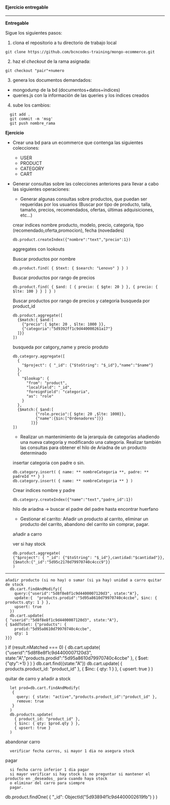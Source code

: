 #### Ejercicio entregable
---

__Entregable__

Sigue los siguientes pasos:
1. clona el repositorio a tu directorio de trabajo local
```script
git clone https://github.com/bcncodes-training/mongo-ecommerce.git
```
2. haz el _checkout_ de la rama asignada:
```script
git checkout "pair"+numero
```
3. genera los documentos demandados:
  - mongodump de la bd (documentos+datos+índices)
  - queries.js con la información de las queries y los índices creados

4. sube los cambios:
```script
  git add .
  git commit -m 'msg'
  git push nombre_rama
 ```
__Ejercicio__

- Crear una bd para un ecommerce que contenga las siguientes colecciones:
  - USER
  - PRODUCT
  - CATEGORY
  - CART

- Generar consultas sobre las colecciones anteriores para llevar a cabo las siguientes operaciones:
  
  -  Generar algunas consultas sobre productos, que puedan ser requeridas por los usuarios (Buscar por tipo de producto, talla, tamaño, precios, recomendados, ofertas, últimas adquisiciones, etc…)
  
    crear indices nombre producto, modelo, precio, categoria, tipo (recomendado,oferta,promocion), fecha (novedades)
    
      db.product.createIndex({"nombre":"text","precio":1})
  
    aggregates con lookouts
    
     Buscar productos por nombre
     
      db.product.find( { $text: { $search: "Lenovo" } } )
          
     Buscar productos por rango de precios
     
      db.product.find( { $and: [ { precio: { $gte: 20 } }, { precio: { $lte: 100 } } ] } )
     
     Buscar productos por rango de precios y categoria
      busqueda por product_id
      
      db.product.aggregate([
        {$match:{ $and:[ 
          {"precio":{ $gte: 20 , $lte: 1000 }},
          {"categoria":"5d9392ff1c9d440000261a17"}
        ]}}         
      ])
            
     busqueda por catgory_name y precio produto
      
      
      db.category.aggregate([
        {
          "$project": { "_id": {"$toString": "$_id"},"name":"$name"}
        },
        {
          "$lookup": {
            "from": "product",
            "localField": "_id",
            "foreignField": "categoria",
            "as": "role"
          }
        },
        {$match:{ $and:[ 
                {"role.precio":{ $gte: 20 ,$lte: 1000}},
                {"name":{$in:["Ordenadores"]}}
              ]}}
      ])
  
  -  Realizar un mantenimiento de la jerarquía de categorías añadiendo una nueva categoría y modificando una categoría. Realizar también las consultas para obtener el hilo de Ariadna de un producto determinado
  
  insertar categoria con padre o sin. 
  
      db.category.insert( { name: ** nombreCategoria **, padre: ** padreId ** } )
      db.category.insert( { name: ** nombreCategoria ** } )
  
  Crear indices nombre y padre
      
      db.category.createIndex({"name":"text","padre_id":1})     
  
  hilo de ariadna -> buscar el padre del padre hasta encontrar huerfano
  
  
  -  Gestionar el carrito: Añadir un producto al carrito, eliminar un producto del carrito, abandono del carrito sin comprar, pagar.

  añadir a carro
  
    ver si hay stock
      
      db.product.aggregate(
      {"$project": { "_id": {"$toString": "$_id"},cantidad:"$cantidad"}},
      {$match:{"_id":"5d95c2170d79970740c4ccc9"}}
      )
 -------------------------------------------------     
           
    añadir producto (si no hay) o sumar (si ya hay) unidad a carro quitar de stock
      db.cart.findAndModify({
        query:{"userid":"5d8f8e8f1c9d4400007120d3", state:"A"},
        update:{  "products.prodid":"5d95a8610d79970740c4ccbe", $inc: { products.qty: 1 } },
        upsert: true 
      }) 
      db.cart.update(
    { "userid":"5d8f8e8f1c9d4400007120d3", state:"A"},
    { $addToSet: {"products": {
        prodid:"5d95a8610d79970740c4ccbe",
        qty: 1 
    }}}
)
if (result.nMatched === 0) {
  db.cart.update(
      {"userid":"5d8f8e8f1c9d4400007120d3", state:"A","products.prodid":"5d95a8610d79970740c4ccbe" },
      { $set: {"qty":+1} }
   )
}
      db.cart.find({state:"A"})
      db.cart.update(
        { products.product_id: "product_id" },
        { $inc: { qty: 1 } },
        { upsert: true }
      )
      
  quitar de carro y añadir a stock
  
      let prod=db.cart.findAndModify(
       {
         query: { state: "active","products.product_id":"product_id" },
         remove: true
       }
      )
      db.products.update(
        { product_id: "product_id" },
        { $inc: { qty: $prod.qty } },
        { upsert: true }
      ) 
      
  abandonar carro
  
      verificar fecha carros, si mayor 1 dia no asegura stock
      
  pagar
  
      si fecha carro inferior 1 dia pagar
      si mayor verificar si hay stock si no preguntar si mantener el producto en _deseados_ para cuando haya stock
      o eliminar del carro para siempre
      pagar.
db.product.findOne( { "_id": ObjectId("5d93894f1c9d4400002619fb") } )
